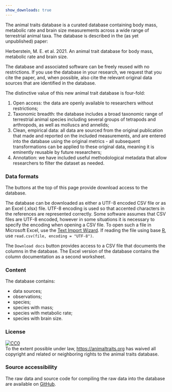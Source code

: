 ```yaml
---
show_downloads: true
---
```


The animal traits database is a curated database containing body mass,
metabolic rate and brain size measurements across a wide range of
terrestrial animal taxa. The database is described in the (as yet
unpublished) paper:

Herberstein, M. E. et al. 2021. An animal trait database for body mass, metabolic rate and brain size.

The database and associated software can be freely reused with no
restrictions. If you use the database in your research, we request
that you cite the paper, and, when possible, also cite the relevant
original data sources that are identified in the database.

The distinctive value of this new animal trait database is four-fold:
<ol class="descr-list">
  <li>Open access: the data are openly available to researchers without restrictions; </li>
  <li>Taxonomic breadth: the database includes a broad taxonomic range of terrestrial animal species including several groups of tetrapods and arthropods, as well as molluscs and annelids; </li>
  <li>Clean, empirical data: all data are sourced from the original publication that made and reported on the included measurements, and are entered into the database using the original metrics - all subsequent transformations can be applied to these original data, meaning it is eminently reusable by future researchers; </li>
  <li>Annotation: we have included useful methodological metadata that allow researchers to filter the dataset as needed.</li>
</ol>

### Data formats

The buttons at the top of this page provide download access to the database. 

The database can be downloaded as either a UTF-8 encoded CSV file or as an Excel (.xlsx) file. UTF-8 encoding is used so that accented characters in the references are represented correctly. Some software assumes that CSV files are UTF-8 encoded, however in some situations it is necessary to specify the encoding when opening a CSV file. To open such a file in Microsoft Excel, use the [Text Import Wizard](https://support.microsoft.com/en-us/office/text-import-wizard-c5b02af6-fda1-4440-899f-f78bafe41857). If reading the file using base [R](https://www.r-project.org/), use `read.csv(file, encoding = "UTF-8")`.

The `Download docs` button provides access to a CSV file that documents the columns in the database. The Excel version of the database contains the column documentation as a second worksheet.

### Content

<div>
The database contains:
<ul class="descr-list">
  <li><span class="count" id="sources"></span> data sources;</li>
  <li><span class="count" id="observations"></span> observations;</li>
  <li><span class="count" id="species"></span> species;</li>
  <li><span class="count" id="mass"></span> species with mass;</li>
  <li><span class="count" id="metabolicrate"></span> species with metabolic rate;</li>
  <li><span class="count" id="brainsize"></span> species with brain size.</li>
</ul>
</div>


### License

<p xmlns:dct="http://purl.org/dc/terms/">
  <a rel="license"
     href="http://creativecommons.org/publicdomain/zero/1.0/">
    <img src="http://i.creativecommons.org/p/zero/1.0/88x31.png" style="border-style: none;" alt="CC0" />
  </a>
  <br />
  To the extent possible under law,
  <a rel="dct:publisher"
     href="https://animaltraits.org">https://animaltraits.org</a>
  has waived all copyright and related or neighboring rights to
  <span property="dct:title">the animal traits database</span>.
</p>

### Source accessibility

The raw data and source code for compiling the raw data into the
database are available on
[GitHub](https://github.com/animaltraits/animaltraits.github.io).

<script type = "text/javascript">
// Get some database statistics and enter them into the page
// Note that this doesn't work when running locally
let url = "{{ site.csv_url | absolute_url }}";
Papa.parse(url, {
    download: true,
    header: true,
    worker: true,
    complete: function(results) {
        let species = new Set();
        let mass = new Set();
        let mr = new Set();
        let brain = new Set();
        let sources = new Set();
        let observations = 0;
        results.data.forEach(row => {
            if (row.inTextReference !== undefined) sources.add(row.inTextReference);
            if (row.phylum !== undefined) observations++;
            if (row.species !== undefined) {
                species.add(row.species);
                if (row.mass || row.mass == "0") mass.add(row.species);
                if (row["metabolic rate"] || row["metabolic rate"] == "0") mr.add(row.species);
                if (row["brain size"] || row["brain size"] == "0") brain.add(row.species);
            }
        });
        document.getElementById("sources").innerHTML = sources.size;
        document.getElementById("observations").innerHTML = observations;
        document.getElementById("species").innerHTML = species.size;
        document.getElementById("mass").innerHTML = mass.size;
        document.getElementById("metabolicrate").innerHTML = mr.size;
        document.getElementById("brainsize").innerHTML = brain.size;
    }
});
</script>

